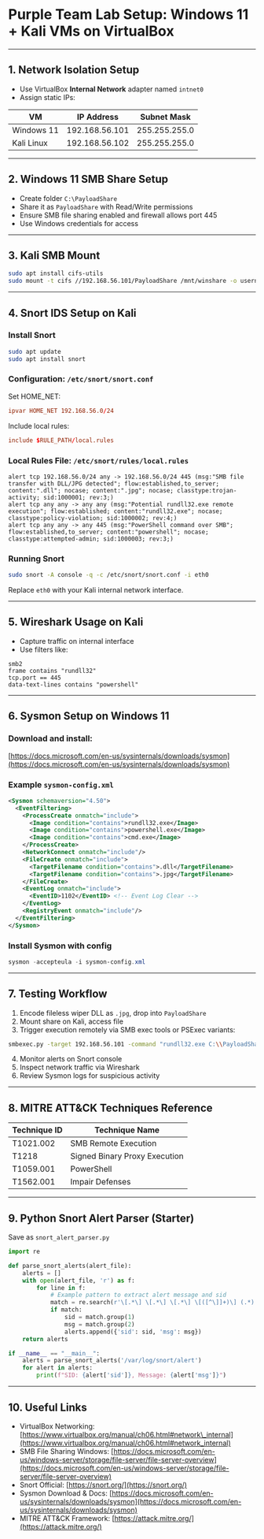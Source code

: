 
# Purple Team Lab Setup: Windows 11 + Kali VMs on VirtualBox

---

## 1. Network Isolation Setup

- Use VirtualBox **Internal Network** adapter named `intnet0`
- Assign static IPs:

| VM        | IP Address      | Subnet Mask     |
|-----------|-----------------|-----------------|
| Windows 11| 192.168.56.101  | 255.255.255.0   |
| Kali Linux| 192.168.56.102  | 255.255.255.0   |

---

## 2. Windows 11 SMB Share Setup

- Create folder `C:\PayloadShare`
- Share it as `PayloadShare` with Read/Write permissions
- Ensure SMB file sharing enabled and firewall allows port 445
- Use Windows credentials for access

---

## 3. Kali SMB Mount

```bash
sudo apt install cifs-utils
sudo mount -t cifs //192.168.56.101/PayloadShare /mnt/winshare -o username=winuser,password=winpass,vers=3.0
````

---

## 4. Snort IDS Setup on Kali

### Install Snort

```bash
sudo apt update
sudo apt install snort
```

### Configuration: `/etc/snort/snort.conf`

Set HOME\_NET:

```conf
ipvar HOME_NET 192.168.56.0/24
```

Include local rules:

```conf
include $RULE_PATH/local.rules
```

### Local Rules File: `/etc/snort/rules/local.rules`

```snort
alert tcp 192.168.56.0/24 any -> 192.168.56.0/24 445 (msg:"SMB file transfer with DLL/JPG detected"; flow:established,to_server; content:".dll"; nocase; content:".jpg"; nocase; classtype:trojan-activity; sid:1000001; rev:3;)
alert tcp any any -> any any (msg:"Potential rundll32.exe remote execution"; flow:established; content:"rundll32.exe"; nocase; classtype:policy-violation; sid:1000002; rev:4;)
alert tcp any any -> any 445 (msg:"PowerShell command over SMB"; flow:established,to_server; content:"powershell"; nocase; classtype:attempted-admin; sid:1000003; rev:3;)
```

### Running Snort

```bash
sudo snort -A console -q -c /etc/snort/snort.conf -i eth0
```

Replace `eth0` with your Kali internal network interface.

---

## 5. Wireshark Usage on Kali

* Capture traffic on internal interface
* Use filters like:

```
smb2
frame contains "rundll32"
tcp.port == 445
data-text-lines contains "powershell"
```

---

## 6. Sysmon Setup on Windows 11

### Download and install:

[https://docs.microsoft.com/en-us/sysinternals/downloads/sysmon](https://docs.microsoft.com/en-us/sysinternals/downloads/sysmon)

### Example `sysmon-config.xml`

```xml
<Sysmon schemaversion="4.50">
  <EventFiltering>
    <ProcessCreate onmatch="include">
      <Image condition="contains">rundll32.exe</Image>
      <Image condition="contains">powershell.exe</Image>
      <Image condition="contains">cmd.exe</Image>
    </ProcessCreate>
    <NetworkConnect onmatch="include"/>
    <FileCreate onmatch="include">
      <TargetFilename condition="contains">.dll</TargetFilename>
      <TargetFilename condition="contains">.jpg</TargetFilename>
    </FileCreate>
    <EventLog onmatch="include">
      <EventID>1102</EventID> <!-- Event Log Clear -->
    </EventLog>
    <RegistryEvent onmatch="include"/>
  </EventFiltering>
</Sysmon>
```

### Install Sysmon with config

```powershell
sysmon -accepteula -i sysmon-config.xml
```

---

## 7. Testing Workflow

1. Encode fileless wiper DLL as `.jpg`, drop into `PayloadShare`
2. Mount share on Kali, access file
3. Trigger execution remotely via SMB exec tools or PSExec variants:

```bash
smbexec.py -target 192.168.56.101 -command "rundll32.exe C:\\PayloadShare\\payload.jpg,EntryPoint"
```

4. Monitor alerts on Snort console
5. Inspect network traffic via Wireshark
6. Review Sysmon logs for suspicious activity

---

## 8. MITRE ATT\&CK Techniques Reference

| Technique ID | Technique Name                |
| ------------ | ----------------------------- |
| T1021.002    | SMB Remote Execution          |
| T1218        | Signed Binary Proxy Execution |
| T1059.001    | PowerShell                    |
| T1562.001    | Impair Defenses               |

---

## 9. Python Snort Alert Parser (Starter)

Save as `snort_alert_parser.py`

```python
import re

def parse_snort_alerts(alert_file):
    alerts = []
    with open(alert_file, 'r') as f:
        for line in f:
            # Example pattern to extract alert message and sid
            match = re.search(r'\[.*\] \[.*\] \[.*\] \[([^\]]+)\] (.*)', line)
            if match:
                sid = match.group(1)
                msg = match.group(2)
                alerts.append({'sid': sid, 'msg': msg})
    return alerts

if __name__ == "__main__":
    alerts = parse_snort_alerts('/var/log/snort/alert')
    for alert in alerts:
        print(f"SID: {alert['sid']}, Message: {alert['msg']}")
```

---

## 10. Useful Links

* VirtualBox Networking: [https://www.virtualbox.org/manual/ch06.html#network\_internal](https://www.virtualbox.org/manual/ch06.html#network_internal)
* SMB File Sharing Windows: [https://docs.microsoft.com/en-us/windows-server/storage/file-server/file-server-overview](https://docs.microsoft.com/en-us/windows-server/storage/file-server/file-server-overview)
* Snort Official: [https://snort.org/](https://snort.org/)
* Sysmon Download & Docs: [https://docs.microsoft.com/en-us/sysinternals/downloads/sysmon](https://docs.microsoft.com/en-us/sysinternals/downloads/sysmon)
* MITRE ATT\&CK Framework: [https://attack.mitre.org/](https://attack.mitre.org/)


